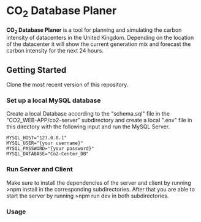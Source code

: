 # CO<sub>2</sub> Database Planer

**CO<sub>2</sub> Database Planer** is a tool for planning and simulating the carbon intensity of datacenters in the United Kingdom. Depending on the location of the datacenter it will show the current generation mix and forecast the carbon intensity for the next 24 hours.

## Getting Started

Clone the most recent version of this repository.

### Set up a local MySQL database

Create a local Database according to the "schema.sql" file in the "CO2_WEB-APP/co2-server" subdirectory and create a local ".env" file in this directory with the following input and run the MySQL Server.

```
MYSQL_HOST="127.0.0.1"
MYSQL_USER="{your username}"
MYSQL_PASSWORD="{your password}"
MYSQL_DATABASE="Co2-Center_DB"
```

### Run Server and Client

Make sure to install the dependencies of the server and client by running >npm install in the corresponding subdirectories.
After that you are able to start the server by running >npm run dev in both subdirectories.

### Usage
